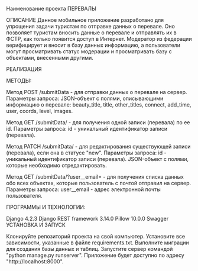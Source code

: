 Наименование проекта ПЕРЕВАЛЫ

ОПИСАНИЕ Данное мобильное приложение разработано для упрощения задачи туристам по отправке данных о перевале. Оно позволяет туристам вносить данные о перевале и отправлять их в ФСТР, как только появится доступ в Интернет. Модератор из федерации верифицирует и вносит в базу данных информацию, а пользователи могут просматривать статус модерации и просматривать базу с объектами, внесенными другими.

РЕАЛИЗАЦИЯ

МЕТОДЫ:

Метод POST /submitData - для отправки данных о перевале на сервер. Параметры запроса: JSON-объект с полями, описывающими информацию о перевале: beauty_title, title, other_titles, connect, add_time, user, coords, level, images.

Метод GET /submitData/ - для получения одной записи (перевала) по ее id. Параметры запроса: id - уникальный идентификатор записи (перевала).

Метод PATCH /submitData/ - для редактирования существующей записи (перевала), если она в статусе "new". Параметры запроса: id - уникальный идентификатор записи (перевала). JSON-объект с полями, которые необходимо отредактировать.

Метод GET /submitData/?user__email= - для получения списка данных обо всех объектах, которые пользователь с почтой отправил на сервер. Параметры запроса: user__email - адрес электронной почты пользователя.

ПРОГРАММЫ И ТЕХНОЛОГИИ:

Django 4.2.3
Django REST framework 3.14.0
Pillow 10.0.0
Swagger
УСТАНОВКА И ЗАПУСК

Клонируйте репозиторий проекта на свой компьютер.
Установите все зависимости, указанные в файле requirements.txt.
Выполните миграции для создания базы данных и таблиц.
Запустите сервер командой "python manage.py runserver".
Приложение будет доступно по адресу "http://localhost:8000".